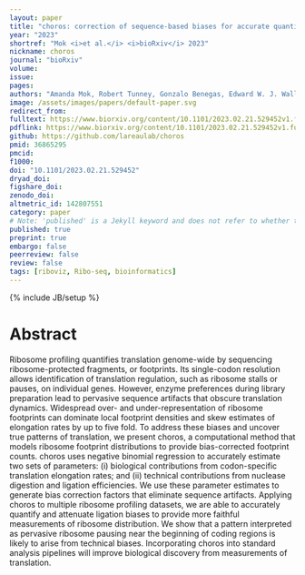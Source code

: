 ```yaml
---
layout: paper
title: "choros: correction of sequence-based biases for accurate quantification of ribosome profiling data"
year: "2023"
shortref: "Mok <i>et al.</i> <i>bioRxiv</i> 2023"
nickname: choros
journal: "bioRxiv"
volume: 
issue:
pages: 
authors: "Amanda Mok, Robert Tunney, Gonzalo Benegas, Edward W. J. Wallace, Liana F. Lareau"
image: /assets/images/papers/default-paper.svg
redirect_from: 
fulltext: https://www.biorxiv.org/content/10.1101/2023.02.21.529452v1.full
pdflink: https://www.biorxiv.org/content/10.1101/2023.02.21.529452v1.full.pdf
github: https://github.com/lareaulab/choros
pmid: 36865295
pmcid: 
f1000: 
doi: "10.1101/2023.02.21.529452"
dryad_doi:
figshare_doi: 
zenodo_doi:
altmetric_id: 142807551
category: paper
# Note: 'published' is a Jekyll keyword and does not refer to whether the paper is published, but rather to whether this Markdown should be part of the rendered site.
published: true
preprint: true
embargo: false	
peerreview: false
review: false
tags: [riboviz, Ribo-seq, bioinformatics]
---
```

{% include JB/setup %}

# Abstract 

Ribosome profiling quantifies translation genome-wide by sequencing ribosome-protected fragments, or footprints. Its single-codon resolution allows identification of translation regulation, such as ribosome stalls or pauses, on individual genes. However, enzyme preferences during library preparation lead to pervasive sequence artifacts that obscure translation dynamics. Widespread over- and under-representation of ribosome footprints can dominate local footprint densities and skew estimates of elongation rates by up to five fold. To address these biases and uncover true patterns of translation, we present choros, a computational method that models ribosome footprint distributions to provide bias-corrected footprint counts. choros uses negative binomial regression to accurately estimate two sets of parameters: (i) biological contributions from codon-specific translation elongation rates; and (ii) technical contributions from nuclease digestion and ligation efficiencies. We use these parameter estimates to generate bias correction factors that eliminate sequence artifacts. Applying choros to multiple ribosome profiling datasets, we are able to accurately quantify and attenuate ligation biases to provide more faithful measurements of ribosome distribution. We show that a pattern interpreted as pervasive ribosome pausing near the beginning of coding regions is likely to arise from technical biases. Incorporating choros into standard analysis pipelines will improve biological discovery from measurements of translation.
